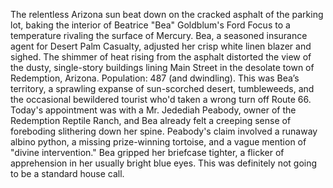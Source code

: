 The relentless Arizona sun beat down on the cracked asphalt of the parking lot, baking the interior of Beatrice "Bea" Goldblum's Ford Focus to a temperature rivaling the surface of Mercury.  Bea, a seasoned insurance agent for Desert Palm Casualty, adjusted her crisp white linen blazer and sighed. The shimmer of heat rising from the asphalt distorted the view of the dusty, single-story buildings lining Main Street in the desolate town of Redemption, Arizona.  Population: 487 (and dwindling). This was Bea’s territory, a sprawling expanse of sun-scorched desert, tumbleweeds, and the occasional bewildered tourist who'd taken a wrong turn off Route 66. Today's appointment was with a Mr. Jedediah Peabody, owner of the Redemption Reptile Ranch, and Bea already felt a creeping sense of foreboding slithering down her spine.  Peabody's claim involved a runaway albino python, a missing prize-winning tortoise, and a vague mention of "divine intervention." Bea gripped her briefcase tighter, a flicker of apprehension in her usually bright blue eyes. This was definitely not going to be a standard house call.
